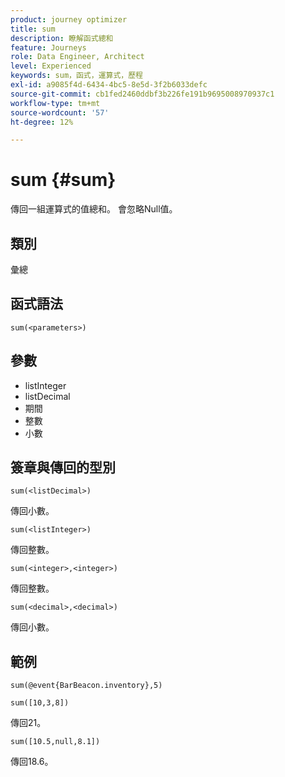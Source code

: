 ```yaml
---
product: journey optimizer
title: sum
description: 瞭解函式總和
feature: Journeys
role: Data Engineer, Architect
level: Experienced
keywords: sum，函式，運算式，歷程
exl-id: a9085f4d-6434-4bc5-8e5d-3f2b6033defc
source-git-commit: cb1fed2460ddbf3b226fe191b9695008970937c1
workflow-type: tm+mt
source-wordcount: '57'
ht-degree: 12%

---
```


# sum {#sum}

傳回一組運算式的值總和。 會忽略Null值。

## 類別

彙總

## 函式語法

`sum(<parameters>)`

## 參數

* listInteger
* listDecimal
* 期間
* 整數
* 小數

## 簽章與傳回的型別

`sum(<listDecimal>)`

傳回小數。

`sum(<listInteger>)`

傳回整數。

`sum(<integer>,<integer>)`

傳回整數。

`sum(<decimal>,<decimal>)`

傳回小數。

## 範例

`sum(@event{BarBeacon.inventory},5)`

`sum([10,3,8])`

傳回21。

`sum([10.5,null,8.1])`

傳回18.6。

